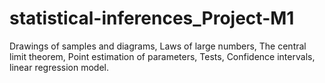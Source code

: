# statistical-inferences_Project-M1
Drawings of samples and diagrams, Laws of large numbers, The central limit theorem, Point estimation of parameters, Tests, Confidence intervals, linear regression model.
